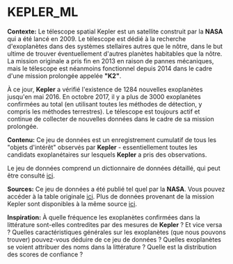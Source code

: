 # KEPLER_ML
**Contexte:**
Le télescope spatial Kepler est un satellite construit par la **NASA** qui a été lancé en 2009. Le télescope est dédié à la recherche d'exoplanètes dans des systèmes stellaires autres que le nôtre, dans le but ultime de trouver éventuellement d'autres planètes habitables que la nôtre. La mission originale a pris fin en 2013 en raison de pannes mécaniques, mais le télescope est néanmoins fonctionnel depuis 2014 dans le cadre d'une mission prolongée appelée **"K2"**.

À ce jour, **Kepler** a vérifié l'existence de 1284 nouvelles exoplanètes jusqu'en mai 2016. En octobre 2017, il y a plus de 3000 exoplanètes confirmées au total (en utilisant toutes les méthodes de détection, y compris les méthodes terrestres). Le télescope est toujours actif et continue de collecter de nouvelles données dans le cadre de sa mission prolongée.

**Contenu:**
Ce jeu de données est un enregistrement cumulatif de tous les "objets d'intérêt" observés par **Kepler** - essentiellement toutes les candidats exoplanétaires sur lesquels **Kepler** a pris des observations. 

Le jeu de données comprend un dictionnaire de données détaillé, qui peut être consulté [ici](lien_vers_dictionnaire_de_données). 

**Sources:**
Ce jeu de données a été publié tel quel par la **NASA**. Vous pouvez accéder à la table originale [ici](lien_vers_tableau_original). Plus de données provenant de la mission Kepler sont disponibles à la même source [ici](lien_vers_plus_de_données).

**Inspiration:**
À quelle fréquence les exoplanètes confirmées dans la littérature sont-elles contredites par des mesures de **Kepler** ? Et vice versa ? Quelles caractéristiques générales sur les exoplanètes (que nous pouvons trouver) pouvez-vous déduire de ce jeu de données ? Quelles exoplanètes se voient attribuer des noms dans la littérature ? Quelle est la distribution des scores de confiance ?
